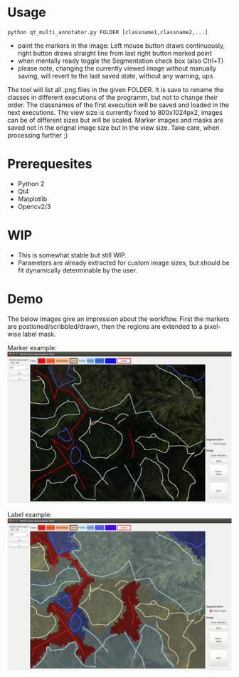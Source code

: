 # Usage
 ```
 python qt_multi_annotator.py FOLDER [classname1,classname2,...]
 ```

 * paint the markers in the image: Left mouse button draws continuously, right button draws straight line from last right button marked point
 * when mentally ready toggle the Segmentation check box (also Ctrl+T)
 * please note, changing the currently viewed image without manually saving, will revert to the last saved state, without any warning, ups

The tool will list all .png files in the given FOLDER. It is save to rename the classes in different executions of the programm, but not to change their order. The classnames of the first execution will be saved and loaded in the next executions.
The view size is currently fixed to 800x1024px2, images can be of different sizes but will be scaled. Marker images and masks are saved not in the orignal image size but in the view size. Take care, when processing further ;)

# Prerequesites
 * Python 2
 * Qt4
 * Matplotlib
 * Opencv2/3

# WIP

* This is somewhat stable but still WIP.
* Parameters are already extracted for custom image sizes, but should be fit dynamically determinable by the user.

# Demo
The below images give an impression about the workflow. First the markers are postioned/scribbled/drawn, then the regions are extended to a pixel-wise label mask.

Marker example:
![marker_img]

Label example:
![label_img]



[marker_img]: https://github.com/fkraemer/qt_multi_annotator/blob/demo/img/qt_multi_marker.png "Marker GUI Demo"
[label_img]:  https://github.com/fkraemer/qt_multi_annotator/blob/demo/img/qt_multi_mask.png "Label GUI Demo"
